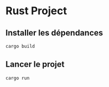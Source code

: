 # Rust Project

## Installer les dépendances

```shell
cargo build
```

## Lancer le projet

```shell
cargo run
```